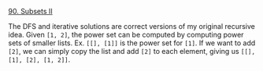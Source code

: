 [90. Subsets II](https://leetcode.com/problems/subsets-ii/)

The DFS and iterative solutions are correct versions of my original recursive idea. Given `[1, 2]`, the power set can be computed by computing power sets of smaller lists. Ex. `[[], [1]]` is the power set for `[1]`. If we want to add `[2]`, we can simply copy the list and add `[2]` to each element, giving us `[[], [1], [2], [1, 2]]`.